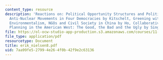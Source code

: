 ```yaml
---
content_type: resource
description: 'Reactions on: Political Opportunity Structures and Political Protest:
  Anti-Nuclear Movements in Four Democracies by Kitschelt, Greening without Conflict?
  Environmentalism, NGOs and Civil Society in China by Ho, Collaborative Environmental
  Planning in the American West: The Good, the Bad and the Ugly by Singleton.'
file: https://ol-ocw-studio-app-production.s3.amazonaws.com/courses/11-363-civil-society-and-the-environment-spring-2005/7aa99fe527994e264f0b42f9e2c63136_erik_nielsen8.pdf
file_type: application/pdf
resourcetype: Document
title: erik_nielsen8.pdf
uid: 7aa99fe5-2799-4e26-4f0b-42f9e2c63136
---
```

